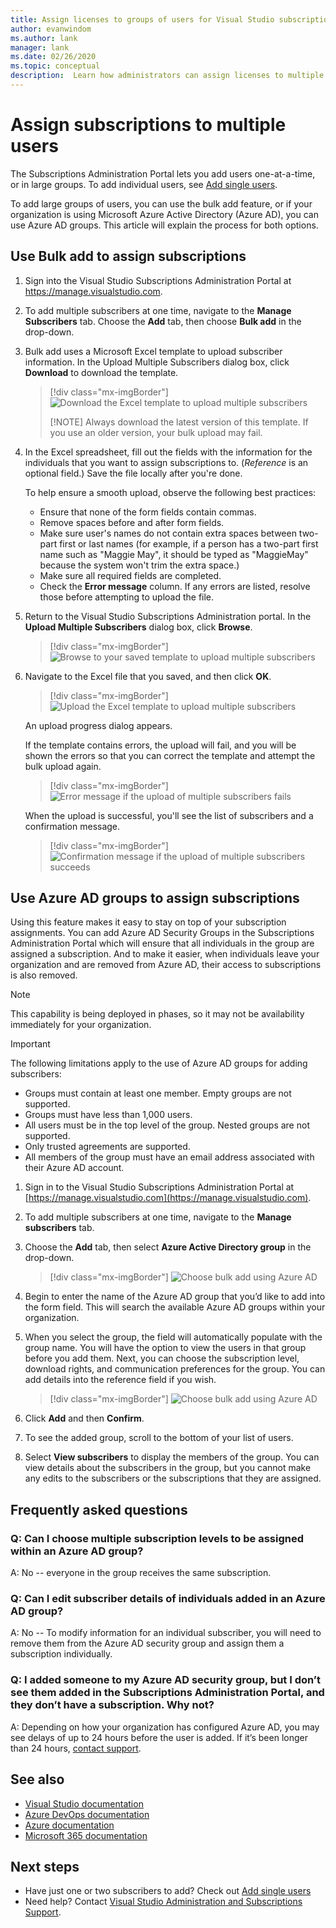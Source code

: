 ```yaml
---
title: Assign licenses to groups of users for Visual Studio subscriptions | Microsoft Docs
author: evanwindom
ms.author: lank
manager: lank
ms.date: 02/26/2020
ms.topic: conceptual
description:  Learn how administrators can assign licenses to multiple subscribers using either the Bulk add feature or Microsoft Azure Active Directory groups
---
```


# Assign subscriptions to multiple users
The Subscriptions Administration Portal lets you add users one-at-a-time, or in large groups.  To add individual users, see [Add single users](assign-license.md).

To add large groups of users, you can use the bulk add feature, or if your organization is using Microsoft Azure Active Directory (Azure AD), you can use Azure AD groups. This article will explain the process for both options. 


## Use Bulk add to assign subscriptions
1. Sign into the Visual Studio Subscriptions Administration Portal at https://manage.visualstudio.com.

2. To add multiple subscribers at one time, navigate to the **Manage Subscribers** tab. Choose the **Add** tab, then choose **Bulk add** in the drop-down.  

2. Bulk add uses a Microsoft Excel template to upload subscriber information. In the Upload Multiple Subscribers dialog box, click **Download** to download the template.
   > [!div class="mx-imgBorder"]
   > ![Download the Excel template to upload multiple subscribers](media/download-template-upload-subscribers.png)
   >
   > [!NOTE]
   > Always download the latest version of this template. If you use an older version, your bulk upload may fail.

3. In the Excel spreadsheet, fill out the fields with the information for the individuals that you want to assign subscriptions to. (*Reference* is an optional field.) Save the file locally after you're done.

   To help ensure a smooth upload, observe the following best practices:

    - Ensure that none of the form fields contain commas.
    - Remove spaces before and after form fields.
    - Make sure user's names do not contain extra spaces between two-part first or last names (for example, if a person has a two-part first name such as "Maggie May", it should be typed as "MaggieMay" because the system won't trim the extra space.)
    - Make sure all required fields are completed. 
    - Check the **Error message** column.  If any errors are listed, resolve those before attempting to upload the file. 

4. Return to the Visual Studio Subscriptions Administration portal. In the **Upload Multiple Subscribers** dialog box, click **Browse**.
   > [!div class="mx-imgBorder"]
   > ![Browse to your saved template to upload multiple subscribers](media/bulk-add-browse-saved-template.png)

5. Navigate to the Excel file that you saved, and then click **OK**.
   > [!div class="mx-imgBorder"]
   > ![Upload the Excel template to upload multiple subscribers](media/bulk-upload-subscribers.png)

    An upload progress dialog appears.

    If the template contains errors, the upload will fail, and you will be shown the errors so that you can correct the template and attempt the bulk upload again.
   > [!div class="mx-imgBorder"]
   > ![Error message if the upload of multiple subscribers fails](media/bulk-add-template-failed.png)

    When the upload is successful, you'll see the list of subscribers and a confirmation message.
   > [!div class="mx-imgBorder"]
   > ![Confirmation message if the upload of multiple subscribers succeeds](media/bulk-add-template-success.png)

## Use Azure AD groups to assign subscriptions 
Using this feature makes it easy to stay on top of your subscription assignments. You can add Azure AD Security Groups in the Subscriptions Administration Portal which will ensure that all individuals in the group are assigned a subscription. And to make it easier, when individuals leave your organization and are removed from Azure AD, their access to subscriptions is also removed.

> [!NOTE]
> This capability is being deployed in phases, so it may not be availability immediately for your organization.   

> [!IMPORTANT]
> The following limitations apply to the use of Azure AD groups for adding subscribers:
> - Groups must contain at least one member.  Empty groups are not supported.
> - Groups must have less than 1,000 users.
> - All users must be in the top level of the group.  Nested groups are not supported.
> - Only trusted agreements are supported.
> - All members of the group must have an email address associated with their Azure AD account.


1. Sign in to the Visual Studio Subscriptions Administration Portal at [https://manage.visualstudio.com](https://manage.visualstudio.com).

2. To add multiple subscribers at one time, navigate to the **Manage subscribers** tab.

3. Choose the **Add** tab, then select **Azure Active Directory group** in the drop-down.  

   > [!div class="mx-imgBorder"]
   > ![Choose bulk add using Azure AD](_img/assign-license-bulk/bulk-add-aad.png)


4. Begin to enter the name of the Azure AD group that you’d like to add into the form field. This will search the available Azure AD groups within your organization. 

5. When you select the group, the field will automatically populate with the group name. You will have the option to view the users in that group before you add them. Next, you can choose the subscription level, download rights, and communication preferences for the group. You can add details into the reference field if you wish. 

   > [!div class="mx-imgBorder"]
   > ![Choose bulk add using Azure AD](_img/assign-license-bulk/bulk-add-aad-details.png)

6. Click **Add** and then **Confirm**. 

7. To see the added group, scroll to the bottom of your list of users.  

8. Select **View subscribers** to display the members of the group. You can view details about the subscribers in the group, but you cannot make any edits to the subscribers or the subscriptions that they are assigned.    

## Frequently asked questions
### Q: Can I choose multiple subscription levels to be assigned within an Azure AD group? 
A: No -- everyone in the group receives the same subscription. 

### Q: Can I edit subscriber details of individuals added in an Azure AD group?  
A: No -- To modify information for an individual subscriber, you will need to remove them from the Azure AD security group and assign them a subscription individually.  

### Q: I added someone to my Azure AD security group, but I don’t see them added in the Subscriptions Administration Portal, and they don’t have a subscription. Why not?  
A: Depending on how your organization has configured Azure AD, you may see delays of up to 24 hours before the user is added. If it’s been longer than 24 hours, [contact support](https://visualstudio.microsoft.com/support/support-overview-vs).  


## See also
- [Visual Studio documentation](https://docs.microsoft.com/visualstudio/)
- [Azure DevOps documentation](https://docs.microsoft.com/azure/devops/)
- [Azure documentation](https://docs.microsoft.com/azure/)
- [Microsoft 365 documentation](https://docs.microsoft.com/microsoft-365/)

## Next steps
- Have just one or two subscribers to add?  Check out [Add single users](assign-license.md)
- Need help? Contact [Visual Studio Administration and Subscriptions Support](https://visualstudio.microsoft.com/support/support-overview-vs).



